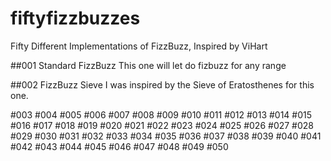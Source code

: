 # fiftyfizzbuzzes
Fifty Different Implementations of FizzBuzz, Inspired by ViHart

##001 Standard FizzBuzz
This one will let do fizbuzz for any range

##002 FizzBuzz Sieve
I was inspired by the Sieve of Eratosthenes for this one.

#003
#004
#005
#006
#007
#008
#009
#010
#011
#012
#013
#014
#015
#016
#017
#018
#019
#020
#021
#022
#023
#024
#025
#026
#027
#028
#029
#030
#031
#032
#033
#034
#035
#036
#037
#038
#039
#040
#041
#042
#043
#044
#045
#046
#047
#048
#049
#050
